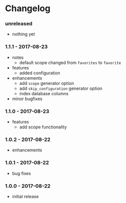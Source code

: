 # Changelog

### unreleased

* nothing yet

### 1.1.1 - 2017-08-23

* notes
    * default scope changed from `favorites` to `favorite`
* features
    * added configuration
* enhancements
    * add `scope` generator option
    * add `skip_configuration` generator option
    * index database columns
* minor bugfixes

### 1.1.0 - 2017-08-23

* features
    * add scope functionality

### 1.0.2 - 2017-08-22

* enhancements

### 1.0.1 - 2017-08-22

* bug fixes

### 1.0.0 - 2017-08-22

* initial release
